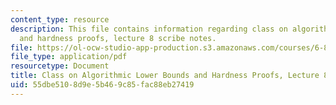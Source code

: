 ```yaml
---
content_type: resource
description: This file contains information regarding class on algorithmic lower bounds
  and hardness proofs, lecture 8 scribe notes.
file: https://ol-ocw-studio-app-production.s3.amazonaws.com/courses/6-890-algorithmic-lower-bounds-fun-with-hardness-proofs-fall-2014/55dbe5108d9e5b469c85fac88eb27419_MIT6_890F14_Lec8.pdf
file_type: application/pdf
resourcetype: Document
title: Class on Algorithmic Lower Bounds and Hardness Proofs, Lecture 8 Scribe Notes
uid: 55dbe510-8d9e-5b46-9c85-fac88eb27419
---
```

